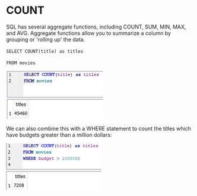 # COUNT

SQL has several aggregate functions, including COUNT, SUM, MIN, MAX, and AVG. Aggregate functions allow you to summarize a column by grouping or 'rolling up' the data.

`SELECT COUNT(title) as titles`&#x20;

`FROM movies`



![](../../.gitbook/assets/count.jpg)

We can also combine this with a WHERE statement to count the titles which have budgets greater than a million dollars:

![](../../.gitbook/assets/group.png)

